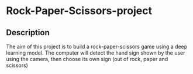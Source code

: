 # Rock-Paper-Scissors-project

## Description

The aim of this project is to build a rock-paper-scissors game using a deep learning model. The computer will detect the hand sign shown by the user using the camera, then choose its own sign (out of rock, paper and scissors)

##
